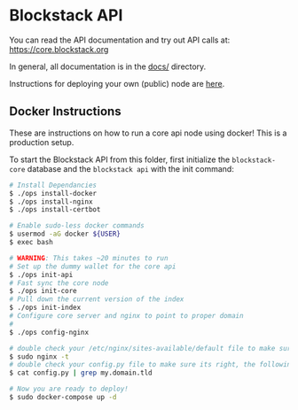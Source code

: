 # Blockstack API

You can read the API documentation and try out API calls at: https://core.blockstack.org

In general, all documentation is in the [docs/](https://github.com/blockstack/blockstack-core/tree/master/docs) directory.

Instructions for deploying your own (public) node are [here](https://github.com/blockstack/blockstack-core/tree/master/docs/install-api.md).

## Docker Instructions

These are instructions on how to run a core api node using docker! This is a production setup.

To start the Blockstack API from this folder, first initialize the `blockstack-core` database and the `blockstack api` with the init command:

```bash
# Install Dependancies
$ ./ops install-docker
$ ./ops install-nginx
$ ./ops install-certbot

# Enable sudo-less docker commands
$ usermod -aG docker ${USER}
$ exec bash

# WARNING: This takes ~20 minutes to run
# Set up the dummy wallet for the core api
$ ./ops init-api
# Fast sync the core node
$ ./ops init-core
# Pull down the current version of the index
$ ./ops init-index
# Configure core server and nginx to point to proper domain
#
$ ./ops config-nginx

# double check your /etc/nginx/sites-available/default file to make sure its right
$ sudo nginx -t
# double check your config.py file to make sure its right, the following should return 2 lines
$ cat config.py | grep my.domain.tld

# Now you are ready to deploy!
$ sudo docker-compose up -d
```
